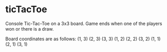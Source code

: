 # ticTacToe
Console Tic-Tac-Toe on a 3x3 board.
Game ends when one of the players won or there is a draw.

Board coordinates are as follows:
(1, 3) (2, 3) (3, 3)
(1, 2) (2, 2) (3, 2)
(1, 1) (2, 1) (3, 1)

